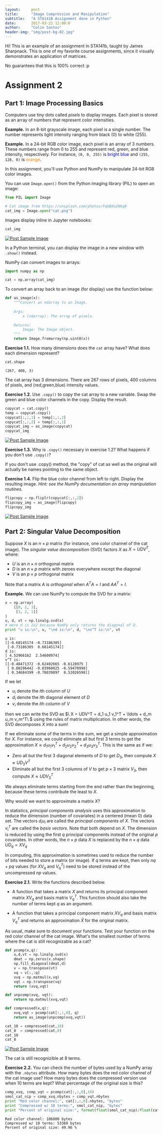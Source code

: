 ```yaml
---
layout:     post
title:      "Image Compression and Manipulation"
subtitle:   "A STA141B Assignment done in Python"
date:       2017-03-22 12:00:0
author:     "Colin Santos"
header-img: "img/post-bg-02.jpg"
---
```


Hi! This is an example of an assignment in STA141b, taught by James Sharpnack. This is one of my favorite course assignments, since it visually demonstrates an application of matrices. 

No guarantees that this is 100% correct :p

# Assignment 2

## Part 1: Image Processing Basics

Computers use tiny dots called _pixels_ to display images. Each pixel is stored as an array of numbers that represent color intensities.

__Example.__ In an 8-bit grayscale image, each pixel is a single number. The number represents light intensity ranging from black (0) to white (255).

__Example.__ In a 24-bit RGB color image, each pixel is an array of 3 numbers. These numbers range from 0 to 255 and represent red, green, and blue intensity, respectively. For instance, `(0, 0, 255)` is <span style="color:#00F">bright blue</span> and `(255, 128, 0)` is <span style="color:#FF8000">orange</span>.

In this assignment, you'll use Python and NumPy to manipulate 24-bit RGB color images.

You can use `Image.open()` from the Python imaging library (PIL) to open an image:


```python
from PIL import Image

# Cat image from https://unsplash.com/photos/FqkBXo2Nkq0
cat_img = Image.open("cat.png")
```

Images display inline in Jupyter notebooks:


```python
cat_img
```




<a href="#">
    <img src="{{ site.baseurl }}/img/output_3_0.png" alt="Post Sample Image">
</a>



In a Python terminal, you can display the image in a new window with `.show()` instead.

NumPy can convert images to arrays:


```python
import numpy as np

cat = np.array(cat_img)
```

To convert an array back to an image (for display) use the function below:


```python
def as_image(x):
    """Convert an ndarray to an Image.
    
    Args:
        x (ndarray): The array of pixels.
        
    Returns:
        Image: The Image object.
    """
    return Image.fromarray(np.uint8(x))
```

__Exercise 1.1.__ How many dimensions does the `cat` array have? What does each dimension represent?


```python
cat.shape
```




    (267, 400, 3)



The cat array has 3 dimensions. There are 267 rows of pixels, 400 columns of pixels, and (red,green,blue) intensity values.

__Exercise 1.2.__ Use `.copy()` to copy the cat array to a new variable. Swap the green and blue color channels in the copy. Display the result.


```python
copycat = cat.copy()
temp = copycat.copy()
copycat[:,:,1] = temp[:,:,2]
copycat[:,:,2] = temp[:,:,1]
copycat_img = as_image(copycat)
copycat_img
```

<a href="#">
    <img src="{{ site.baseurl }}/img/output_12_0.png" alt="Post Sample Image">
</a>

__Exercise 1.3.__ Why is `.copy()` necessary in exercise 1.2? What happens if you don't use `.copy()`?

If you don't use .copy() method, the "copy" of cat as well as the original will actually be names pointing to the same object. 

__Exercise 1.4.__ Flip the blue color channel from left to right. Display the resulting image. _Hint: see the NumPy documentation on array manipulation routines._


```python
flipcopy = np.fliplr(copycat[:,:,2])
flipcopy_img = as_image(flipcopy)
flipcopy_img
```




<a href="#">
    <img src="{{ site.baseurl }}/img/output_16_0.png" alt="Post Sample Image">
</a>



## Part 2: Singular Value Decomposition

Suppose $X$ is an $n \times p$ matrix (for instance, one color channel of the cat image). The _singular value decomposition_ (SVD) factors $X$ as $X = UD V^T$, where:

* $U$ is an $n \times n$ orthogonal matrix
* $D$ is an $n \times p$ matrix with zeroes everywhere except the diagonal
* $V$ is an $p \times p$ orthogonal matrix

Note that a matrix $A$ is _orthogonal_ when $A^T A = I$ and $AA^T = I$.

__Example.__ We can use NumPy to compute the SVD for a matrix:


```python
x = np.array(
    [[0, 2, 3],
     [3, 2, 1]]
)
u, d, vt = np.linalg.svd(x)
# Here d is 2x2 because NumPy only returns the diagonal of D.
print "u is:\n", u, "\nd is:\n", d, "\nv^T is:\n", vt
```

    u is:
    [[-0.68145174 -0.73186305]
     [-0.73186305  0.68145174]] 
    d is:
    [ 4.52966162  2.54600974] 
    v^T is:
    [[-0.48471372 -0.62402665 -0.6128975 ]
     [ 0.80296442 -0.03960025 -0.59470998]
     [ 0.34684399 -0.78039897  0.52026598]]


If we let

* $u_i$ denote the $i$th column of $U$
* $d_i$ denote the $i$th diagonal element of $D$
* $v_i$ denote the $i$th column of $V$

then we can write the SVD as $\ X = UDV^T = d_1 u_1 v_1^T + \ldots + d_m u_m v_m^T\ $ using the rules of matrix multiplication. In other words, the SVD decomposes $X$ into a sum!

If we eliminate some of the terms in the sum, we get a simple approximation for $X$. For instance, we could eliminate all but first 3 terms to get the approximation $X \approx d_1 u_1 v_1^T + d_2 u_2 v_2^T + d_3 u_3 v_3^T$. This is the same as if we:

* Zero all but the first 3 diagonal elements of $D$ to get $D_3$, then compute $X \approx UD_3V^T$
* Eliminate all but the first 3 columns of $V$ to get $p \times 3$ matrix $V_3$, then compute $X \approx UDV_3^T$

We always eliminate terms starting from the end rather than the beginning, because these terms contribute the least to $X$.

Why would we want to approximate a matrix $X$?

In statistics, _principal components analysis_ uses this approximation to reduce the dimension (number of covariates) in a  centered (mean 0) data set. The vectors $d_i u_i$ are called the _principal components_ of $X$. The vectors $v_i^T$ are called the _basis vectors_. Note that both depend on $X$. The dimension is reduced by using the first $q$ principal components instead of the original $p$ covariates. In other words, the $n \times p$ data $X$ is replaced by the $n \times q$ data $UD_q = XV_q$

In computing, this approximation is sometimes used to reduce the number of bits needed to store a matrix (or image). If $q$ terms are kept, then only $nq + pq$ values (for $XV_q$ and $V_q^T$) need to be stored instead of the uncompressed $np$ values.

__Exercise 2.1.__ Write the functions described below.

* A function that takes a matrix $X$ and returns its principal component matrix $XV_q$ and basis matrix $V_q^T$. This function should also take the number of terms kept $q$ as an argument.

* A function that takes a principal component matrix $XV_q$ and basis matrix $V_q^T$ and returns an approximation $\hat{X}$ for the original matrix.

As usual, make sure to document your functions. Test your function on the red color channel of the cat image. What's the smallest number of terms where the cat is still recognizable as a cat?


```python
def pcomp(x,q):
    u,d,vt = np.linalg.svd(x)
    dmat = np.zeros(x.shape)
    np.fill_diagonal(dmat,d)
    v = np.transpose(vt)
    vq = v[:,:q]
    xvq = np.matmul(x,vq)
    vqt = np.transpose(vq)
    return (xvq,vqt)

def unpcomp(xvq, vqt):
    return np.matmul(xvq,vqt)

def compressed(x,q):
    xvq,vqt = pcomp(cat[:,:,0], q)
    return as_image(unpcomp(xvq,vqt))

cat_10 = compressed(cat,10)
cat_8  = compressed(cat,8)
cat_10
cat_8
```



<a href="#">
    <img src="{{ site.baseurl }}/img/output_20_0.png" alt="Post Sample Image">
</a>



 The cat is still recognizible at 8 terms.

__Exercise 2.2.__ You can check the number of bytes used by a NumPy array with the `.nbytes` attribute. How many bytes does the red color channel of the cat image use? How many bytes does the compressed version use when 10 terms are kept? What percentage of the original size is this?


```python
comp_xvq, comp_vqt = pcomp(cat[:,:,0],10)
smol_cat_nip = comp_xvq.nbytes + comp_vqt.nbytes
print "Red color channel:", cat[:,:,0].nbytes, "bytes"
print "Compressed w/ 10 terms:", smol_cat_nip, "bytes"
print "Percent of original size:", format(float(smol_cat_nip)/float(cat[:,:,0].nbytes) * 100, '.2f') ,"%"
```

    Red color channel: 106800 bytes
    Compressed w/ 10 terms: 53360 bytes
    Percent of original size: 49.96 %



```python

```
